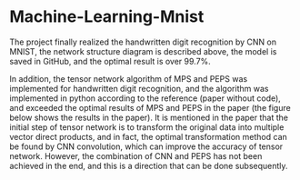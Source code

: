 # Machine-Learning-Mnist

The project finally realized the handwritten digit recognition by CNN on MNIST, the network structure diagram is described above, the model is saved in GitHub, and the optimal result is over 99.7\%.

In addition, the tensor network algorithm of MPS and PEPS was implemented for handwritten digit recognition, and the algorithm was implemented in python according to the reference (paper without code), and exceeded the optimal results of MPS and PEPS in the paper (the figure below shows the results in the paper). It is mentioned in the paper that the initial step of tensor network is to transform the original data into multiple vector direct products, and in fact, the optimal transformation method can be found by CNN convolution, which can improve the accuracy of tensor network.
However, the combination of CNN and PEPS has not been achieved in the end, and this is a direction that can be done subsequently.

